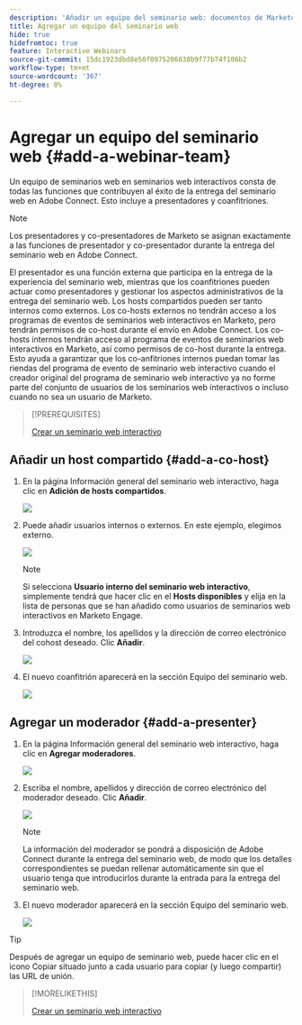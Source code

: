 ```yaml
---
description: 'Añadir un equipo del seminario web: documentos de Marketo, documentación del producto'
title: Agregar un equipo del seminario web
hide: true
hidefromtoc: true
feature: Interactive Webinars
source-git-commit: 15dc1923dbd8e50f0975206838b9f77b74f106b2
workflow-type: tm+mt
source-wordcount: '367'
ht-degree: 0%

---
```


# Agregar un equipo del seminario web {#add-a-webinar-team}

Un equipo de seminarios web en seminarios web interactivos consta de todas las funciones que contribuyen al éxito de la entrega del seminario web en Adobe Connect. Esto incluye a presentadores y coanfitriones.

>[!NOTE]
>
>Los presentadores y co-presentadores de Marketo se asignan exactamente a las funciones de presentador y co-presentador durante la entrega del seminario web en Adobe Connect.

El presentador es una función externa que participa en la entrega de la experiencia del seminario web, mientras que los coanfitriones pueden actuar como presentadores y gestionar los aspectos administrativos de la entrega del seminario web. Los hosts compartidos pueden ser tanto internos como externos. Los co-hosts externos no tendrán acceso a los programas de eventos de seminarios web interactivos en Marketo, pero tendrán permisos de co-host durante el envío en Adobe Connect. Los co-hosts internos tendrán acceso al programa de eventos de seminarios web interactivos en Marketo, así como permisos de co-host durante la entrega. Esto ayuda a garantizar que los co-anfitriones internos puedan tomar las riendas del programa de evento de seminario web interactivo cuando el creador original del programa de seminario web interactivo ya no forme parte del conjunto de usuarios de los seminarios web interactivos o incluso cuando no sea un usuario de Marketo.

>[!PREREQUISITES]
>
>[Crear un seminario web interactivo](/help/marketo/product-docs/demand-generation/events/interactive-webinars/create-an-interactive-webinar.md)

## Añadir un host compartido {#add-a-co-host}

1. En la página Información general del seminario web interactivo, haga clic en **Adición de hosts compartidos**.

   ![](assets/add-a-webinar-team-1.png)

1. Puede añadir usuarios internos o externos. En este ejemplo, elegimos externo.

   ![](assets/add-a-webinar-team-2.png)

   >[!NOTE]
   >
   >Si selecciona **Usuario interno del seminario web interactivo**, simplemente tendrá que hacer clic en el **Hosts disponibles** y elija en la lista de personas que se han añadido como usuarios de seminarios web interactivos en Marketo Engage.

1. Introduzca el nombre, los apellidos y la dirección de correo electrónico del cohost deseado. Clic **Añadir**.

   ![](assets/add-a-webinar-team-3.png)

1. El nuevo coanfitrión aparecerá en la sección Equipo del seminario web.

   ![](assets/add-a-webinar-team-4.png)

## Agregar un moderador {#add-a-presenter}

1. En la página Información general del seminario web interactivo, haga clic en **Agregar moderadores**.

   ![](assets/add-a-webinar-team-5.png)

1. Escriba el nombre, apellidos y dirección de correo electrónico del moderador deseado. Clic **Añadir**.

   ![](assets/add-a-webinar-team-6.png)

   >[!NOTE]
   >
   >La información del moderador se pondrá a disposición de Adobe Connect durante la entrega del seminario web, de modo que los detalles correspondientes se puedan rellenar automáticamente sin que el usuario tenga que introducirlos durante la entrada para la entrega del seminario web.

1. El nuevo moderador aparecerá en la sección Equipo del seminario web.

   ![](assets/add-a-webinar-team-7.png)

>[!TIP]
>
>Después de agregar un equipo de seminario web, puede hacer clic en el icono Copiar situado junto a cada usuario para copiar (y luego compartir) las URL de unión.

>[!MORELIKETHIS]
>
>[Crear un seminario web interactivo](/help/marketo/product-docs/demand-generation/events/interactive-webinars/create-an-interactive-webinar.md)
